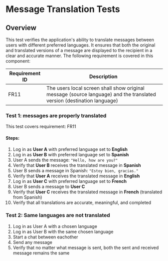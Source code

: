# Message Translation Tests

## Overview
This test verifies the application's ability to translate messages between users with different preferred languages. It ensures that both the original and translated versions of a message are displayed to the recipient in a clear and accurate manner. The following requirement is covered in this component:

| Requirement ID | Description                                                                                                                                              |
|----------------|----------------------------------------------------------------------------------------------------------------------------------------------------------|
| FR11           | The users local screen shall show original message (source language) and the translated version (destination language)                                   |

### Test 1: messages are properly translated
This test covers requirement: FR11

#### Steps:
1. Log in as **User A** with preferred language set to **English**  
2. Log in as **User B** with preferred language set to **Spanish**  
3. User A sends the message: `"Hello, how are you?"`  
4. Verify that **User B** receives the translated message in **Spanish**  
5. User B sends a message in Spanish: `"Estoy bien, gracias."`  
6. Verify that **User A** receives the translated message in **English**  
7. Log in as **User C** with preferred language set to **French**  
8. User B sends a message to **User C**  
9. Verify that **User C** receives the translated message in **French** (translated from Spanish)  
10. Verify that all translations are accurate, meaningful, and completed

### Test 2: Same languages are not translated
1. Log in as User A with a chosen language
2. Log in as User B with the same chosen language
3. Start a chat between eachother
4. Send any message
5. Verify that no matter what message is sent, both the sent and received message remains the same
